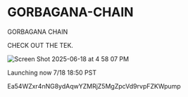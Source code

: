 # GORBAGANA-CHAIN
GORBAGANA CHAIN

CHECK OUT THE TEK.

![Screen Shot 2025-06-18 at 4 58 07 PM](https://github.com/user-attachments/assets/fa224062-13a4-4a81-95e6-9bc3c7e3a216)

Launching now 7/18 18:50 PST

Ea54WZxr4nNG8ydAqwYZMRjZ5MgZpcVd9rvpFZKWpump
